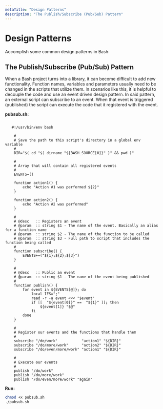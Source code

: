 ```yaml
---
metaTitle: "Design Patterns"
description: "The Publish/Subscribe (Pub/Sub) Pattern"
---
```


# Design Patterns


Accomplish some common design patterns in Bash



## The Publish/Subscribe (Pub/Sub) Pattern


When a Bash project turns into a library, it can become difficult to add new functionality. Function names, variables and parameters usually need to be changed in the scripts that utilize them. In scenarios like this, it is helpful to decouple the code and use an event driven design pattern. In said pattern, an external script can subscribe to an event. When that event is triggered (published) the script can execute the code that it registered with the event.

**pubsub.sh:**

```

   #!/usr/bin/env bash

    #
    # Save the path to this script's directory in a global env variable
    #
    DIR="$( cd "$( dirname "${BASH_SOURCE[0]}" )" && pwd )"

    #
    # Array that will contain all registered events
    #
    EVENTS=()

    function action1() {
        echo "Action #1 was performed ${2}"
    }

    function action2() {
        echo "Action #2 was performed"
    }

    #
    # @desc   :: Registers an event
    # @param  :: string $1 - The name of the event. Basically an alias for a function name
    # @param  :: string $2 - The name of the function to be called
    # @param  :: string $3 - Full path to script that includes the function being called
    #
    function subscribe() {
        EVENTS+=("${1};${2};${3}")
    }

    #
    # @desc   :: Public an event
    # @param  :: string $1 - The name of the event being published
    #
    function publish() {
        for event in ${EVENTS[@]}; do
            local IFS=";"
            read -r -a event <<< "$event"
            if [[  "${event[0]}" ==  "${1}" ]]; then
                ${event[1]} "$@"
            fi
        done
    }

    #
    # Register our events and the functions that handle them
    #
    subscribe "/do/work"           "action1" "${DIR}"
    subscribe "/do/more/work"      "action2" "${DIR}"
    subscribe "/do/even/more/work" "action1" "${DIR}"

    #
    # Execute our events
    #
    publish "/do/work"
    publish "/do/more/work"
    publish "/do/even/more/work" "again"

```

**Run:**

```bash
chmod +x pubsub.sh
./pubsub.sh

```

